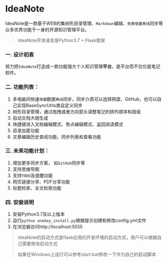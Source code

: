 IdeaNote
============
IdeaNote是一款基于WEB的集树形目录管理、`Markdown`编辑、`免费增量离线`同步等众多优秀功能于一身的开源知识管理平台。
> IdeaNote开发语言是Python3.7 + Flask框架

### 一. 设计初衷
努力把`IdeaNote`打造成一款功能强大个人知识管理**平台**，是平台而不仅仅是笔记软件。

### 二. 功能列表：
1. 多电脑间快速`增量`数据`离线`同步，同步介质可以选择网盘、GitHub，也可以自己实现BaseSyncUtils类自定义同步
2. 树形目录管理，通过拖拽或者方向箭头调整笔记的排列顺序和层级
3. 自动文档大纲生成
4. 快捷键进入文档编辑模式、焦点编辑模式、返回阅读模式
5. 目录加密功能
6. 文章编辑历史查阅功能、同步列表和查看功能

### 三. 未来功能计划：
1. 增加更多同步方案， 如`GitHub`同步等
3. 支持思维导图
4. 支持`TODO`及提醒功能
5. 网页链接分享、PDF分享功能
6. 标题检索、全文检索功能

### 四. 安装说明
1. 安装Python3.7及以上版本
2. 运行`python onekey_install.py`根据提示创建和修改config.yml文件
3. 在浏览器访问http://localhost:5555

> IdeaNote的启动方式是flask应用的开发环境的启动方式，用户可以根据自己需要修改启动方式

> 如果在Windows上运行可以参考start.bat修改一下作为自己的启动脚本